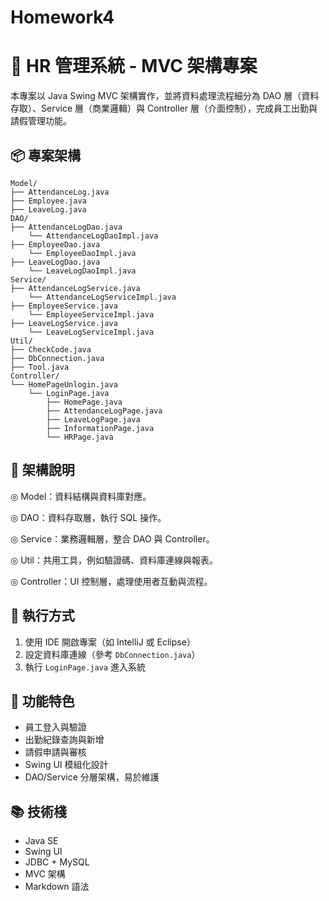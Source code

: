 # Homework4

# 🧱 HR 管理系統 - MVC 架構專案

本專案以 Java Swing MVC 架構實作，並將資料處理流程細分為 DAO 層（資料存取）、Service 層（商業邏輯）與 Controller 層（介面控制），完成員工出勤與請假管理功能。


## 📦 專案架構
```
Model/
├── AttendanceLog.java
├── Employee.java
├── LeaveLog.java
DAO/
├── AttendanceLogDao.java
    └── AttendanceLogDaoImpl.java
├── EmployeeDao.java
    └── EmployeeDaoImpl.java
├── LeaveLogDao.java
    └── LeaveLogDaoImpl.java
Service/
├── AttendanceLogService.java
    └── AttendanceLogServiceImpl.java
├── EmployeeService.java
    └── EmployeeServiceImpl.java
├── LeaveLogService.java
    └── LeaveLogServiceImpl.java
Util/
├── CheckCode.java
├── DbConnection.java
├── Tool.java
Controller/
└── HomePageUnlogin.java
    └── LoginPage.java
        ├── HomePage.java
        ├── AttendanceLogPage.java
        ├── LeaveLogPage.java
        ├── InformationPage.java
        └── HRPage.java
```


## 🧭 架構說明

◎ Model：資料結構與資料庫對應。

◎ DAO：資料存取層，執行 SQL 操作。

◎ Service：業務邏輯層，整合 DAO 與 Controller。

◎ Util：共用工具，例如驗證碼、資料庫連線與報表。

◎ Controller：UI 控制層，處理使用者互動與流程。

## 🚀 執行方式

1. 使用 IDE 開啟專案（如 IntelliJ 或 Eclipse）
2. 設定資料庫連線（參考 `DbConnection.java`）
3. 執行 `LoginPage.java` 進入系統

## 📌 功能特色

- 員工登入與驗證
- 出勤紀錄查詢與新增
- 請假申請與審核
- Swing UI 模組化設計
- DAO/Service 分層架構，易於維護

## 📚 技術棧

- Java SE
- Swing UI
- JDBC + MySQL
- MVC 架構
- Markdown 語法


